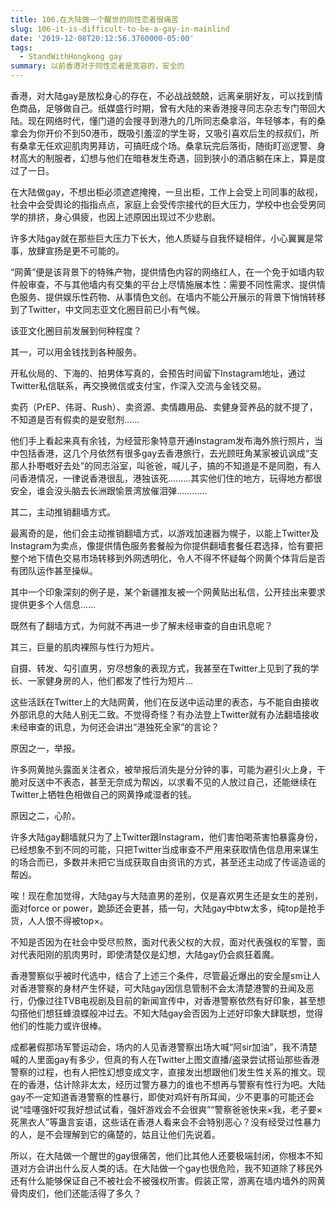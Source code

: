 ```yaml
---
title: 106.在大陆做一个醒世的同性恋者很痛苦
slug: 106-it-is-difficult-to-be-a-gay-in-mainlind
date: '2019-12-08T20:12:56.3760000-05:00'
tags:
  - StandWithHongkong gay
summary: 以前香港对于同性恋者是宽容的，安全的
---
```

香港，对大陆gay是放松身心的存在，不必战战兢兢，远离亲朋好友，可以找到情色商品，足够做自己。纸媒盛行时期，曾有大陆的来香港搜寻同志杂志专门带回大陆。现在网络时代，懂门道的会搜寻到港九的几所同志桑拿浴，年轻够本，有的桑拿会为你开价不到50港币，既吸引羞涩的学生哥，又吸引喜欢后生的叔叔们，所有桑拿无任欢迎肌肉男拜访，可搞旺成个场。桑拿玩完后落街，随街盯巡逻警、身材高大的制服者，幻想与他们在暗巷发生奇遇，回到狭小的酒店躺在床上，算是度过了一日。



在大陆做gay，不想出柜必须遮遮掩掩，一旦出柜，工作上会受上司同事的敌视，社会中会受舆论的指指点点，家庭上会受传宗接代的巨大压力，学校中也会受男同学的排挤，身心俱疲，也因上述原因出现过不少悲剧。

许多大陆gay就在那些巨大压力下长大，他人质疑与自我怀疑相伴，小心翼翼是常事，放肆宣扬是更不可能的。



“网黄”便是该背景下的特殊产物，提供情色内容的网络红人，在一个免于如墙内软件般审查，不与其他墙内有交集的平台上尽情施展本性：需要不同性需求、提供情色服务、提供娱乐性药物、从事情色文创。在墙内不能公开展示的背景下悄悄转移到了Twitter，中文同志亚文化圈目前已小有气候。



该亚文化圈目前发展到何种程度？



其一，可以用金钱找到各种服务。

开私伙局的、下海的、拍男体写真的，会预告时间留下Instagram地址，通过Twitter私信联系，再交换微信或支付宝，作深入交流与金钱交易。

卖药（PrEP、伟哥、Rush）、卖资源、卖情趣用品、卖健身营养品的就不提了，不知道是否有假卖的是安慰剂……

他们手上看起来真有余钱，为经营形象特意开通Instagram发布海外旅行照片，当中包括香港，这几个月依然有很多gay去香港旅行，去光顾旺角某家被讥讽成“支那人扑嘢嘅好去处”的同志浴室，叫爸爸，喊儿子，搞的不知道是不是同胞，有人问香港情况，一律说香港很乱，港独该死………其实他们住的地方，玩得地方都很安全，谁会没头脑去长洲跟愉景湾放催泪弹…………



其二，主动推销翻墙方式。

最离奇的是，他们会主动推销翻墙方式，以游戏加速器为幌子，以能上Twitter及Instagram为卖点，像提供情色服务套餐般为你提供翻墙套餐任君选择，恰有要把整个地下情色交易市场转移到外网透明化，令人不得不怀疑每个网黄个体背后是否有团队运作甚至操纵。

其中一个印象深刻的例子是，某个新疆推友被一个网黄贴出私信，公开挂出来要求提供更多个人信息……

既然有了翻墙方式，为何就不再进一步了解未经审查的自由讯息呢？



其三，巨量的肌肉裸照与性行为短片。

自摄、转发、勾引直男，穷尽想象的表现方式，我甚至在Twitter上见到了我的学长、一家健身房的人，他们都发了性行为短片…



这些活跃在Twitter上的大陆网黄，他们在反送中运动里的表态，与不能自由接收外部讯息的大陆人别无二致。不觉得奇怪？有办法登上Twitter就有办法翻墙接收未经审查的讯息，为何还会讲出“港独死全家”的言论？



原因之一，举报。



许多网黄抛头露面关注者众，被举报后消失是分分钟的事，可能为避引火上身，干脆对反送中不表态，甚至无奈成为帮凶，以求看不见的人放过自己，还能继续在Twitter上牺牲色相做自己的网黄挣咸湿者的钱。



原因之二，心阶。



许多大陆gay翻墙就只为了上Twitter跟Instagram，他们害怕喝茶害怕暴露身份，已经想象不到不同的可能，只把Twitter当成审查不严用来获取情色信息用来谋生的场合而已，多数并未把它当成获取自由资讯的方式，甚至还主动成了传谣造谣的帮凶。



唉！现在愈加觉得，大陆gay与大陆直男的差别，仅是喜欢男生还是女生的差别，面对force or power，跪舔还会更甚，插一句，大陆gay中btw太多，纯top是抢手货，人人恨不得被top×。



不知是否因为在社会中受尽煎熬，面对代表父权的大叔，面对代表强权的军警，面对代表阳刚的肌肉男时，即使清楚仅是幻想，大陆gay仍会疯狂着魔。



香港警察似乎被时代选中，结合了上述三个条件，尽管最近爆出的安全屋sm让人对香港警察的身材产生怀疑，可大陆gay因信息管制不会太清楚港警的丑闻及恶行，仍像过往TVB电视剧及目前的新闻宣传中，对香港警察依然有好印象，甚至想勾搭他们想狂蜂浪蝶般冲过去。不知大陆gay会否因为上述好印象大肆联想，觉得他们的性能力或许很棒。



成都暑假那场军警运动会，场内的人见香港警察出场大喊“阿sir加油”，我不清楚喊的人里面gay有多少，但真的有人在Twitter上图文直播/盗录尝试搭讪那些香港警察的过程，也有人把性幻想变成文字，直接发出想跟他们发生性关系的推文。现在的香港，估计除非太太，经历过警方暴力的谁也不想再与警察有性行为吧。大陆gay不一定知道香港警察的性暴行，即使对鸡奸有所耳闻，少不更事的可能还会说“哇噻强奸哎我好想试试看，强奸游戏会不会很爽”“警察爸爸快来×我，老子要×死黑衣人”等蛊言妄语，这些话在香港人看来会不会特别恶心？没有经受过性暴力的人，是不会理解到它的痛楚的，姑且让他们先说着。



所以，在大陆做一个醒世的gay很痛苦，他们比其他人还要极端封闭，你根本不知道对方会讲出什么反人类的话。在大陆做一个gay也很危险，我不知道除了移民外还有什么能够保证自己不被社会不被强权所害。假装正常，游离在墙内墙外的网黄骨肉皮们，他们还能活得了多久？
